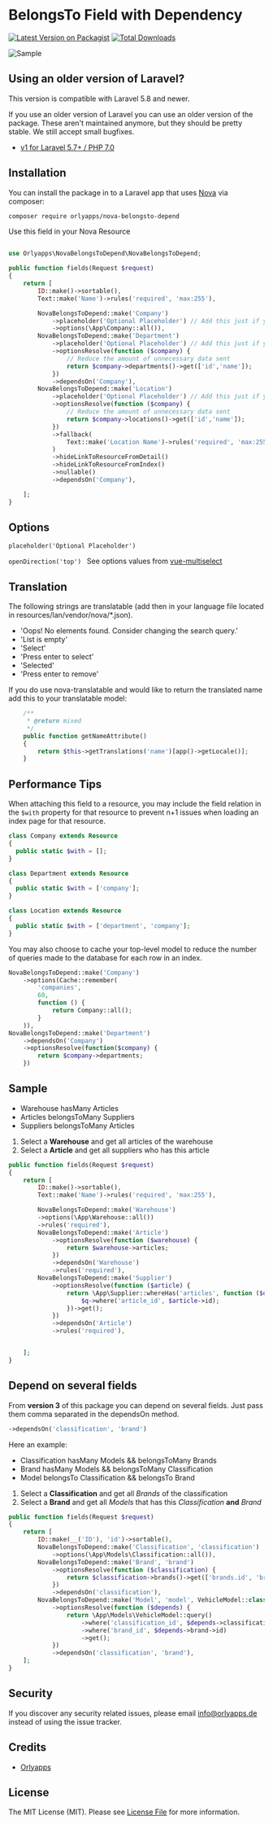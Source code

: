 # BelongsTo Field with Dependency

[![Latest Version on Packagist](https://img.shields.io/packagist/v/orlyapps/nova-belongsto-depend.svg?style=flat-square)](https://packagist.org/packages/Orlyapps/nova-belongsto-depend)
[![Total Downloads](https://img.shields.io/packagist/dt/orlyapps/nova-belongsto-depend.svg?style=flat-square)](https://packagist.org/packages/Orlyapps/nova-belongsto-depend)

![Sample](https://raw.githubusercontent.com/orlyapps/nova-belongsto-depend/master/docs/sample.gif)

## Using an older version of Laravel?

This version is compatible with Laravel 5.8 and newer.

If you use an older version of Laravel you can use an older version of the package. These aren't maintained anymore, but they should be pretty stable. We still accept small bugfixes.

-   [v1 for Laravel 5.7+ / PHP 7.0](https://github.com/orlyapps/nova-belongsto-depend/releases/tag/1.0.0)

## Installation

You can install the package in to a Laravel app that uses [Nova](https://nova.laravel.com) via composer:

```bash
composer require orlyapps/nova-belongsto-depend
```

Use this field in your Nova Resource

```php

use Orlyapps\NovaBelongsToDepend\NovaBelongsToDepend;

public function fields(Request $request)
{
    return [
        ID::make()->sortable(),
        Text::make('Name')->rules('required', 'max:255'),

        NovaBelongsToDepend::make('Company')
            ->placeholder('Optional Placeholder') // Add this just if you want to customize the placeholder
            ->options(\App\Company::all()),
        NovaBelongsToDepend::make('Department')
            ->placeholder('Optional Placeholder') // Add this just if you want to customize the placeholder
            ->optionsResolve(function ($company) {
                // Reduce the amount of unnecessary data sent
                return $company->departments()->get(['id','name']);
            })
            ->dependsOn('Company'),
        NovaBelongsToDepend::make('Location')
            ->placeholder('Optional Placeholder') // Add this just if you want to customize the placeholder
            ->optionsResolve(function ($company) {
                // Reduce the amount of unnecessary data sent
                return $company->locations()->get(['id','name']);
            })
            ->fallback(
                Text::make('Location Name')->rules('required', 'max:255'),
            )
            ->hideLinkToResourceFromDetail()
            ->hideLinkToResourceFromIndex()
            ->nullable()
            ->dependsOn('Company'),

    ];
}
```

## Options

```placeholder('Optional Placeholder') ```

```openDirection('top') ```
See options values from [vue-multiselect ](https://vue-multiselect.js.org/#sub-props)

## Translation

The following strings are translatable (add then in your language file located in resources/lan/vendor/nova/\*.json).

-   'Oops! No elements found. Consider changing the search query.'
-   'List is empty'
-   'Select'
-   'Press enter to select'
-   'Selected'
-   'Press enter to remove'

If you do use nova-translatable and would like to return the translated name add this to your translatable model: 
```php
    /**
     * @return mixed
     */
    public function getNameAttribute()
    {
        return $this->getTranslations('name')[app()->getLocale()];
    }
```

## Performance Tips

When attaching this field to a resource, you may include the field relation in the `$with` property for that resource to prevent n+1 issues when loading an index page for that resource.
```php
class Company extends Resource
{
  public static $with = [];
}

class Department extends Resource
{
  public static $with = ['company'];
}

class Location extends Resource
{
  public static $with = ['department', 'company'];
}
```

You may also choose to cache your top-level model to reduce the number of queries made to the database for each row in an index.
```php
NovaBelongsToDepend::make('Company')
    ->options(Cache::remember(
        'companies', 
        60, 
        function () { 
            return Company::all(); 
        }
    )),
NovaBelongsToDepend::make('Department')
    ->dependsOn('Company')
    ->optionsResolve(function($company) { 
        return $company->departments;
    })
```

## Sample

-   Warehouse hasMany Articles
-   Articles belongsToMany Suppliers
-   Suppliers belongsToMany Articles

1. Select a **Warehouse** and get all articles of the warehouse
2. Select a **Article** and get all suppliers who has this article

```php
public function fields(Request $request)
{
    return [
        ID::make()->sortable(),
        Text::make('Name')->rules('required', 'max:255'),

        NovaBelongsToDepend::make('Warehouse')
        ->options(\App\Warehouse::all())
        ->rules('required'),
        NovaBelongsToDepend::make('Article')
            ->optionsResolve(function ($warehouse) {
                return $warehouse->articles;
            })
            ->dependsOn('Warehouse')
            ->rules('required'),
        NovaBelongsToDepend::make('Supplier')
            ->optionsResolve(function ($article) {
                return \App\Supplier::whereHas('articles', function ($q) use ($article) {
                    $q->where('article_id', $article->id);
                })->get();
            })
            ->dependsOn('Article')
            ->rules('required'),


    ];
}
```

## Depend on several fields

From **version 3** of this package you can depend on several fields.
Just pass them comma separated in the dependsOn method.

```php
->dependsOn('classification', 'brand')
```

Here an example:

-   Classification hasMany Models && belongsToMany Brands
-   Brand hasMany Models && belongsToMany Classification
-   Model belongsTo Classification && belongsTo Brand

1. Select a **Classification** and get all _Brands_ of the classification
2. Select a **Brand** and get all _Models_ that has this _Classification_ **and** _Brand_

```php
public function fields(Request $request)
{
    return [
        ID::make(__('ID'), 'id')->sortable(),
        NovaBelongsToDepend::make('Classification', 'classification')
            ->options(\App\Models\Classification::all()),
        NovaBelongsToDepend::make('Brand', 'brand')
            ->optionsResolve(function ($classification) {
                return $classification->brands()->get(['brands.id', 'brands.name']);
            })
            ->dependsOn('classification'),
        NovaBelongsToDepend::make('Model', 'model', VehicleModel::class)
            ->optionsResolve(function ($depends) {
                return \App\Models\VehicleModel::query()
                    ->where('classification_id', $depends->classification->id)
                    ->where('brand_id', $depends->brand->id)
                    ->get();
            })
            ->dependsOn('classification', 'brand'),
    ];
}
```

## Security

If you discover any security related issues, please email info@orlyapps.de instead of using the issue tracker.

## Credits

-   [Orlyapps](https://github.com/orlyapps)

## License

The MIT License (MIT). Please see [License File](LICENSE.md) for more information.
